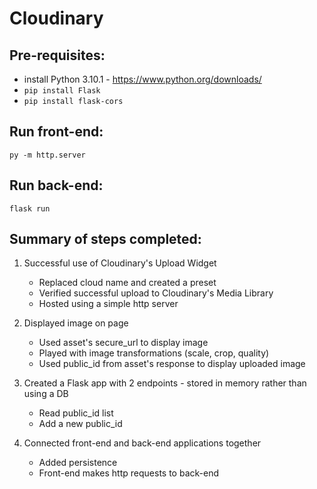 # Cloudinary

## Pre-requisites:
- install Python 3.10.1 - https://www.python.org/downloads/
- `pip install Flask`
- `pip install flask-cors`

## Run front-end:
```
py -m http.server
```

## Run back-end:
```
flask run
```

## Summary of steps completed:
1. Successful use of Cloudinary's Upload Widget
    - Replaced cloud name and created a preset
    - Verified successful upload to Cloudinary's Media Library
    - Hosted using a simple http server

2. Displayed image on page
    - Used asset's secure_url to display image
    - Played with image transformations (scale, crop, quality)
    - Used public_id from asset's response to display uploaded image 

3. Created a Flask app with 2 endpoints - stored in memory rather than using a DB
    - Read public_id list
    - Add a new public_id

4. Connected front-end and back-end applications together
    - Added persistence
    - Front-end makes http requests to back-end
